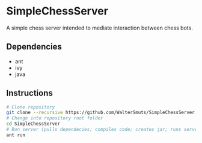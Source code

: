# SimpleChessServer
A simple chess server intended to mediate interaction between chess bots.

## Dependencies
* ant
* ivy
* java

## Instructions
```bash
# Clone repository
git clone --recursive https://github.com/WalterSmuts/SimpleChessServer.git
# Change into repository root folder
cd SimpleChessServer
# Run server (pulls dependecies; compiles code; creates jar; runs server)
ant run
```
